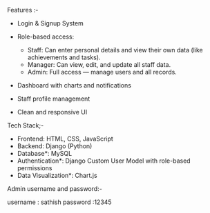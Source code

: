 Features :-
   
* Login & Signup System
* Role-based access:  
   - Staff: Can enter personal details and view their own data (like achievements and tasks).  
   - Manager: Can view, edit, and update all staff data.  
   - Admin: Full access — manage users and all records.

* Dashboard with charts and notifications
* Staff profile management  
* Clean and responsive UI



Tech Stack;-

* Frontend: HTML, CSS, JavaScript
* Backend: Django (Python) 
* Database*: MySQL 
* Authentication*: Django Custom User Model with role-based permissions  
* Data Visualization*: Chart.js

Admin username and password:-

  username : sathish
  password :12345
